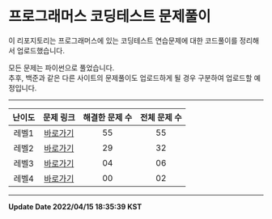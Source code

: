 # 프로그래머스 코딩테스트 문제풀이

이 리포지토리는 프로그래머스에 있는 코딩테스트 연습문제에 대한 코드풀이를 정리해서 업로드했습니다.

모든 문제는 파이썬으로 풀었습니다.   
추후, 백준과 같은 다른 사이트의 문제풀이도 업로드하게 될 경우 구분하여 업로드할 예정입니다.

-----------------------------
| 난이도 | 문제 링크 | 해결한 문제 수 | 전체 문제 수 |
| :--: |:--: |:--: |:--: |
|레벨1|[바로가기](https://github.com/westreed/ProgrammersAlgorithm/blob/main/LEVEL1.md)|55|55|
|레벨2|[바로가기](https://github.com/westreed/ProgrammersAlgorithm/blob/main/LEVEL2.md)|29|32|
|레벨3|[바로가기](https://github.com/westreed/ProgrammersAlgorithm/blob/main/LEVEL3.md)|04|06|
|레벨4|[바로가기](https://github.com/westreed/ProgrammersAlgorithm/blob/main/LEVEL4.md)|00|02|
-----------------------------


**Update Date 2022/04/15 18:35:39 KST**

